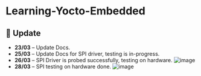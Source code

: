 # Learning-Yocto-Embedded

## 📅 Update  
- **23/03** – Update Docs.
- **25/03** – Update Docs for SPI driver, testing is in-progress.
- **26/03** – SPI Driver is probed successfully, testing on hardware.
![image](https://github.com/user-attachments/assets/3a49d8a6-c161-4545-86dc-703dd4136d99)
- **28/03** – SPI testing on hardware done.
![image](https://github.com/user-attachments/assets/c58c0c2d-e214-4b0f-a781-d5e78c008a21)


